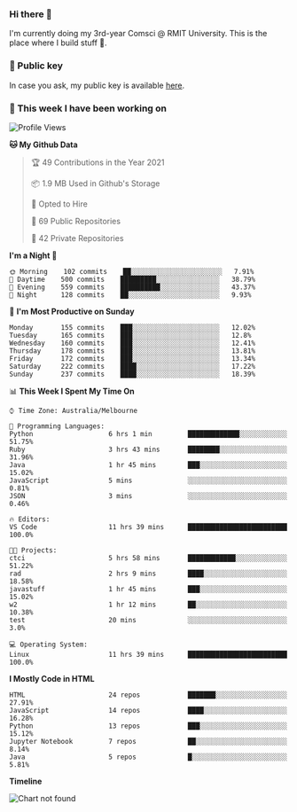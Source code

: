 ### Hi there 👋

I'm currently doing my 3rd-year Comsci @ RMIT University. This is the place where I build stuff 👀. 

### 🔑 Public key

In case you ask, my public key is available [here](https://public.auspham.dev/).

### 📅 This week I have been working on
<!--START_SECTION:waka-->
![Profile Views](http://img.shields.io/badge/Profile%20Views-8-blue)

**🐱 My Github Data** 

> 🏆 49 Contributions in the Year 2021
 > 
> 📦 1.9 MB Used in Github's Storage 
 > 
> 💼 Opted to Hire
 > 
> 📜 69 Public Repositories 
 > 
> 🔑 42 Private Repositories  
 > 
**I'm a Night 🦉** 

```text
🌞 Morning    102 commits    ██░░░░░░░░░░░░░░░░░░░░░░░   7.91% 
🌆 Daytime    500 commits    █████████░░░░░░░░░░░░░░░░   38.79% 
🌃 Evening    559 commits    ██████████░░░░░░░░░░░░░░░   43.37% 
🌙 Night      128 commits    ██░░░░░░░░░░░░░░░░░░░░░░░   9.93%

```
📅 **I'm Most Productive on Sunday** 

```text
Monday       155 commits    ███░░░░░░░░░░░░░░░░░░░░░░   12.02% 
Tuesday      165 commits    ███░░░░░░░░░░░░░░░░░░░░░░   12.8% 
Wednesday    160 commits    ███░░░░░░░░░░░░░░░░░░░░░░   12.41% 
Thursday     178 commits    ███░░░░░░░░░░░░░░░░░░░░░░   13.81% 
Friday       172 commits    ███░░░░░░░░░░░░░░░░░░░░░░   13.34% 
Saturday     222 commits    ████░░░░░░░░░░░░░░░░░░░░░   17.22% 
Sunday       237 commits    ████░░░░░░░░░░░░░░░░░░░░░   18.39%

```


📊 **This Week I Spent My Time On** 

```text
⌚︎ Time Zone: Australia/Melbourne

💬 Programming Languages: 
Python                   6 hrs 1 min         █████████████░░░░░░░░░░░░   51.75% 
Ruby                     3 hrs 43 mins       ████████░░░░░░░░░░░░░░░░░   31.96% 
Java                     1 hr 45 mins        ███░░░░░░░░░░░░░░░░░░░░░░   15.02% 
JavaScript               5 mins              ░░░░░░░░░░░░░░░░░░░░░░░░░   0.81% 
JSON                     3 mins              ░░░░░░░░░░░░░░░░░░░░░░░░░   0.46%

🔥 Editors: 
VS Code                  11 hrs 39 mins      █████████████████████████   100.0%

🐱‍💻 Projects: 
ctci                     5 hrs 58 mins       ████████████░░░░░░░░░░░░░   51.22% 
rad                      2 hrs 9 mins        ████░░░░░░░░░░░░░░░░░░░░░   18.58% 
javastuff                1 hr 45 mins        ███░░░░░░░░░░░░░░░░░░░░░░   15.02% 
w2                       1 hr 12 mins        ██░░░░░░░░░░░░░░░░░░░░░░░   10.38% 
test                     20 mins             ░░░░░░░░░░░░░░░░░░░░░░░░░   3.0%

💻 Operating System: 
Linux                    11 hrs 39 mins      █████████████████████████   100.0%

```

**I Mostly Code in HTML** 

```text
HTML                     24 repos            ███████░░░░░░░░░░░░░░░░░░   27.91% 
JavaScript               14 repos            ████░░░░░░░░░░░░░░░░░░░░░   16.28% 
Python                   13 repos            ███░░░░░░░░░░░░░░░░░░░░░░   15.12% 
Jupyter Notebook         7 repos             ██░░░░░░░░░░░░░░░░░░░░░░░   8.14% 
Java                     5 repos             █░░░░░░░░░░░░░░░░░░░░░░░░   5.81%

```


**Timeline**

![Chart not found](https://raw.githubusercontent.com/rockmanvnx6/rockmanvnx6/master/charts/bar_graph.png) 


<!--END_SECTION:waka-->

<!--
**rockmanvnx6/rockmanvnx6** is a ✨ _special_ ✨ repository because its `README.md` (this file) appears on your GitHub profile.

Here are some ideas to get you started:

- 🔭 I’m currently working on ...
- 🌱 I’m currently learning ...
- 👯 I’m looking to collaborate on ...
- 🤔 I’m looking for help with ...
- 💬 Ask me about ...
- 📫 How to reach me: ...
- 😄 Pronouns: ...
- ⚡ Fun fact: ...
-->
